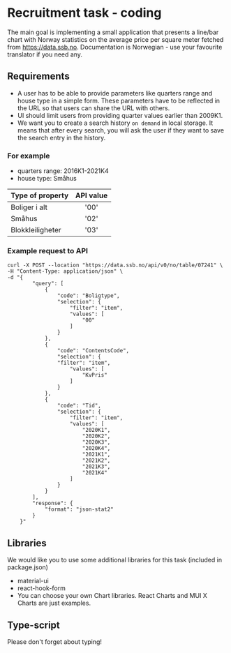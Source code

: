 # Recruitment task - coding

The main goal is implementing a small application that presents a line/bar chart with Norway statistics on the average
price per square meter fetched from https://data.ssb.no. Documentation is Norwegian - use your favourite translator if you need any.


## Requirements

- A user has to be able to provide parameters like quarters range and house type in a simple form. These parameters have to be reflected in
the URL so that users can share the URL with others. 
- UI should limit users from providing quarter values earlier than 2009K1.
- We want you to create a search history `on demand` in local storage. It means that after every search, you will ask the user if they want to save the search entry in the history.


### For example

- quarters range: 2016K1-2021K4
- house type: Småhus

| Type of property | API value |
|:-----------------|:---------:|
| Boliger i alt    |   '00'    |
| Småhus           |   '02'    |
| Blokkleiligheter |   '03'    |

### Example request to API

```
curl -X POST --location "https://data.ssb.no/api/v0/no/table/07241" \
-H "Content-Type: application/json" \
-d "{
        "query": [
            {
                "code": "Boligtype",
                "selection": {
                    "filter": "item",
                    "values": [
                        "00"
                    ]
                }
            },
            {
                "code": "ContentsCode",
                "selection": {
                "filter": "item",
                    "values": [
                        "KvPris"
                    ]
                }
            },
            {
                "code": "Tid",
                "selection": {
                    "filter": "item",
                    "values": [
                        "2020K1",
                        "2020K2",
                        "2020K3",
                        "2020K4",
                        "2021K1",
                        "2021K2",
                        "2021K3",
                        "2021K4"
                    ]
                }
            }
        ],
        "response": {
            "format": "json-stat2"
        }
    }"

```

## Libraries
We would like you to use some additional libraries for this task (included in package.json)
- material-ui
- react-hook-form
- You can choose your own Chart libraries. React Charts and MUI X Charts are just examples.

## Type-script
Please don't forget about typing!
